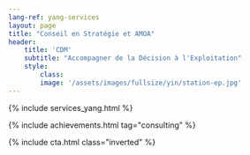 ```yaml
---
lang-ref: yang-services
layout: page
title: "Conseil en Stratégie et AMOA"
header:
    title: 'CDM'
    subtitle: "Accompagner de la Décision à l'Exploitation"
    style:
        class:
        image: '/assets/images/fullsize/yin/station-ep.jpg'
---
```


{% include services_yang.html %}

{% include achievements.html tag="consulting" %}

{% include cta.html class="inverted" %}
